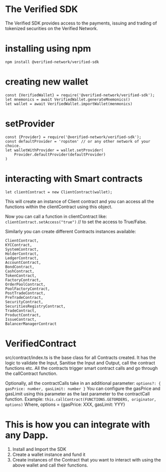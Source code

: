 # The Verified SDK
The Verified SDK provides access to the payments, issuing and trading of tokenized securities on the Verified Network.

# installing using npm
```npm install @verified-network/verified-sdk```

# creating new wallet
```
const {VerifiedWallet} = require('@verified-network/verified-sdk');
let mnemonics = await VerifiedWallet.generateMnemonics()
let wallet = await VerifiedWallet.importWallet(menmonics)
```
# setProvider
```
const {Provider} = require('@verified-network/verified-sdk');
const defaultProvider = 'ropsten' // or any other network of your choice.
let walletWithProvider = wallet.setProvider(
    Provider.defaultProvider(defaultProvider)
)
```
# interacting with Smart contracts
```let clientContract = new ClientContract(wallet);```

This will create an instance of Client contract and you can access all the functions within the clientContract using this object.

Now you can call a function in clientContract like:
```clientContract.setAccess("true")``` // to set the access to True/False.

Similarly you can create different Contracts instances available:
```
ClientContract,
KYCContract,
SystemContract,
HolderContract,
LedgerContract,
AccountContract,
BondContract,
CashContract,
TokenContract,
FactoryContract,
OrderPoolContract,
PoolFactoryContract,
PostTradeContract,
PreTradeContract,
SecurityContract,
SecuritiesRegistryContract,
TradeContract,
ProductContract,
IssueContract,
BalancerManagerContract
```

# VerifiedContract
src/contract/index.ts is the base class for all Contracts created.
It has the logic to validate the Input, Sanitise the Input and Output, call the contract functions etc.
All the contracts trigger smart contract calls and go through the callContract function.

Optionally, all the contractCalls take in an additional parameter:
```options?: { gasPrice: number, gasLimit: number }```
You can configure the gasPrice and gasLimit using this parameter as the last parameter to the contractCall function.
Example: ```this.callContract(FUNCTIONS.GETORDERS, originator, options)```
Where, options = {gasPrice: XXX, gasLimit: YYY}

# This is how you can integrate with any Dapp.
1. Install and Import the SDK
2. Create a wallet instance and fund it
3. Create instances of the Contract that you want to interact with using the above wallet and call their functions.